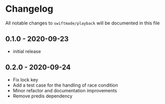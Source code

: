 # Changelog

All notable changes to `swiftmade/playback` will be documented in this file

## 0.1.0 - 2020-09-23

- initial release

## 0.2.0 - 2020-09-24

- Fix lock key
- Add a test case for the handling of race condition
- Minor refactor and documentation improvements
- Remove predis dependency